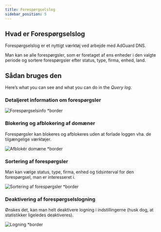 ```yaml
---
title: Forespørgselslog
sidebar_position: 5
---
```


## Hvad er Forespørgselslog

Forespørgselslog er et nyttigt værktøj ved arbejde med AdGuard DNS.

Man kan se alle forespørgsler, som er foretaget af ens enheder i den valgte periode og sortere forespørgsler efter status, type, firma, enhed, land.

## Sådan bruges den

Here’s what you can see and what you can do in the _Query log_.

### Detaljeret information om forespørgsler

![Forespørgselsinfo \*border](https://cdn.adtidy.org/content/kb/dns/private/new_dns/statistics/detailed_info.png)

### Blokering og afblokering af domæner

Forespørgsler kan blokeres og afblokeres uden at forlade loggen vha. de tilgængelige værktøjer.

![Afblokér domæne \*border](https://cdn.adtidy.org/content/kb/dns/private/new_dns/statistics/unblock_domain.png)

### Sortering af forespørgsler

Man kan vælge status, type, firma, enhed og tidsinterval for den forespørgsel, man er interesseret i.

![Sortering af forespørgsler \*border](https://cdn.adtidy.org/content/kb/dns/private/new_dns/statistics/query_sorted.png)

### Deaktivering af forespørgselslogning

Ønskes det, kan man helt deaktivere logning i indstillingerne (husk dog, at statistikker ligeledes deaktiveres).

![Logning \*border](https://cdn.adtidy.org/content/kb/dns/private/new_dns/statistics/logging.png)
